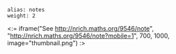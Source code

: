 ````
alias: notes
weight: 2
````

<:= iframe("See http://nrich.maths.org/9546/note", "http://nrich.maths.org/9546/note?mobile=1", 700, 1000, image="thumbnail.png") :>